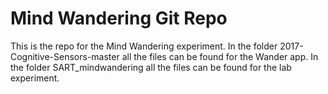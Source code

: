 # Mind Wandering Git Repo

This is the repo for the Mind Wandering experiment. 
In the folder 2017-Cognitive-Sensors-master all the files can be found for the Wander app.
In the folder SART_mindwandering all the files can be found for the lab experiment. 

